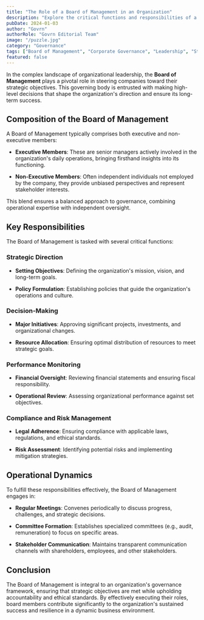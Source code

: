```yaml
---
title: "The Role of a Board of Management in an Organization"
description: "Explore the critical functions and responsibilities of a Board of Management in steering organizational success, including strategic planning, oversight, and risk management."
pubDate: 2024-01-03
author: "Govrn"
authorRole: "Govrn Editorial Team"
image: "/puzzle.jpg"
category: "Governance"
tags: ["Board of Management", "Corporate Governance", "Leadership", "Strategic Planning"]
featured: false
---
```


In the complex landscape of organizational leadership, the **Board of Management** plays a pivotal role in steering companies toward their strategic objectives. This governing body is entrusted with making high-level decisions that shape the organization's direction and ensure its long-term success.

## Composition of the Board of Management

A Board of Management typically comprises both executive and non-executive members:

- **Executive Members**: These are senior managers actively involved in the organization's daily operations, bringing firsthand insights into its functioning.

- **Non-Executive Members**: Often independent individuals not employed by the company, they provide unbiased perspectives and represent stakeholder interests.

This blend ensures a balanced approach to governance, combining operational expertise with independent oversight.

## Key Responsibilities

The Board of Management is tasked with several critical functions:

### Strategic Direction

- **Setting Objectives**: Defining the organization's mission, vision, and long-term goals.

- **Policy Formulation**: Establishing policies that guide the organization's operations and culture.

### Decision-Making

- **Major Initiatives**: Approving significant projects, investments, and organizational changes.

- **Resource Allocation**: Ensuring optimal distribution of resources to meet strategic goals.

### Performance Monitoring

- **Financial Oversight**: Reviewing financial statements and ensuring fiscal responsibility.

- **Operational Review**: Assessing organizational performance against set objectives.

### Compliance and Risk Management

- **Legal Adherence**: Ensuring compliance with applicable laws, regulations, and ethical standards.

- **Risk Assessment**: Identifying potential risks and implementing mitigation strategies.

## Operational Dynamics

To fulfill these responsibilities effectively, the Board of Management engages in:

- **Regular Meetings**: Convenes periodically to discuss progress, challenges, and strategic decisions.

- **Committee Formation**: Establishes specialized committees (e.g., audit, remuneration) to focus on specific areas.

- **Stakeholder Communication**: Maintains transparent communication channels with shareholders, employees, and other stakeholders.

## Conclusion

The Board of Management is integral to an organization's governance framework, ensuring that strategic objectives are met while upholding accountability and ethical standards. By effectively executing their roles, board members contribute significantly to the organization's sustained success and resilience in a dynamic business environment.
